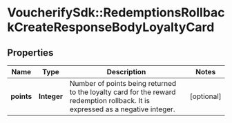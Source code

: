 # VoucherifySdk::RedemptionsRollbackCreateResponseBodyLoyaltyCard

## Properties

| Name | Type | Description | Notes |
| ---- | ---- | ----------- | ----- |
| **points** | **Integer** | Number of points being returned to the loyalty card for the reward redemption rollback. It is expressed as a negative integer. | [optional] |


